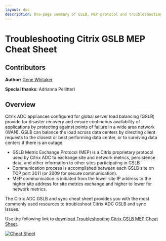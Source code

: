 ```yaml
---
layout: doc
description: One-page summary of GSLB, MEP protocol and troubleshooting tips.
---
```

# Troubleshooting Citrix GSLB MEP Cheat Sheet

## Contributors

**Author:** [Gene Whitaker](mailto:gene.whitaker@citrix.com)

**Special thanks:** Adrianna Pellitteri

## Overview

Citrix ADC appliances configured for global server load balancing (GSLB) provide for disaster recovery and ensure continuous availability of applications by protecting against points of failure in a wide area network (WAN). GSLB can balance the load across data centers by directing client requests to the closest or best performing data center, or to surviving data centers if there is an outage.

*  GSLB Metric Exchange Protocol (MEP) is a Citrix proprietary protocol used by Citrix ADC to exchange site and network metrics, persistence data, and other information to other sites participating in GSLB
*  Communication process is accomplished between each GSLB site on TCP port 3011 (or 3009 for secure communication).
*  MEP communication is initiated from the lower site IP address to the higher site address for site metrics exchange and higher to lower for network metrics.

The Citrix ADC GSLB and sync cheat sheet provides you with the most commonly used resources to troubleshoot Citrix ADC GSLB and sync issues.

Use the following link to [download Troubleshooting Citrix GSLB MEP Cheat Sheet](/en-us/tech-zone/learn/downloads/diagrams-posters_cheat-sheet-adc-troubleshooting-gslb.pdf).

[![Cheat Sheet](/en-us/tech-zone/learn/media/diagrams-posters_cheat-sheet-adc-troubleshooting-gslb_1.png)](/en-us/tech-zone/learn/downloads/diagrams-posters_cheat-sheet-adc-troubleshooting-gslb.pdf)
